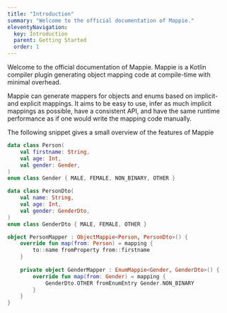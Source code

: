 ```yaml
---
title: "Introduction"
summary: "Welcome to the official documentation of Mappie."
eleventyNavigation:
  key: Introduction
  parent: Getting Started
  order: 1
---
```


Welcome to the official documentation of Mappie. Mappie is a Kotlin compiler plugin generating object mapping code at 
compile-time with minimal overhead.

Mappie can generate mappers for objects and enums based on implicit- and explicit mappings. It aims to be easy to use,
infer as much implicit mappings as possible, have a consistent API, and have the same runtime performance as if one 
would write the mapping code manually.

The following snippet gives a small overview of the features of Mappie
```kotlin
data class Person(
    val firstname: String, 
    val age: Int, 
    val gender: Gender,
)
enum class Gender { MALE, FEMALE, NON_BINARY, OTHER }

data class PersonDto(
    val name: String, 
    val age: Int, 
    val gender: GenderDto,
)
enum class GenderDto { MALE, FEMALE, OTHER }

object PersonMapper : ObjectMappie<Person, PersonDto>() {
    override fun map(from: Person) = mapping {
        to::name fromProperty from::firstname
    }
    
    private object GenderMapper : EnumMappie<Gender, GenderDto>() {
        override fun map(from: Gender) = mapping {
            GenderDto.OTHER fromEnumEntry Gender.NON_BINARY
        }
    }
}
```